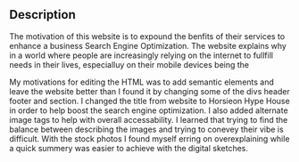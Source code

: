 # <Rutgers-Challenge-1>

## Description

The motivation of this website is to expound the benfits of their services to enhance a business Search Engine Optimization. The website explains why in a world where people are increasingly relying on the internet to fullfill needs in their lives, especialluy on their mobile devices being the  

My motivations for editing the HTML was to add semantic elements and leave the website better than I found it by changing some of the divs header footer and section. I changed the title from website to Horsieon Hype House in order to help boost the search engine optimization. I also added alternate image tags to help with overall accessability.  I learned that trying to find the balance between describing the images and trying to conevey their vibe is difficult. With the stock photos I found myself erring on overexplaining while a quick summery was easier to achieve with the digital sketches.

